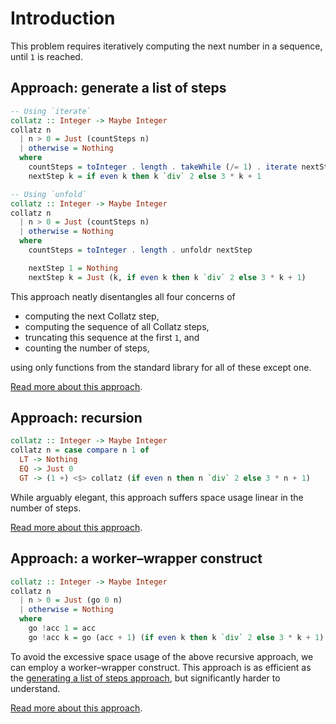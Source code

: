 # Introduction

This problem requires iteratively computing the next number in a sequence, until `1` is reached.


## Approach: generate a list of steps

```haskell
-- Using `iterate`
collatz :: Integer -> Maybe Integer
collatz n
  | n > 0 = Just (countSteps n)
  | otherwise = Nothing
  where
    countSteps = toInteger . length . takeWhile (/= 1) . iterate nextStep
    nextStep k = if even k then k `div` 2 else 3 * k + 1

-- Using `unfold`
collatz :: Integer -> Maybe Integer
collatz n
  | n > 0 = Just (countSteps n)
  | otherwise = Nothing
  where
    countSteps = toInteger . length . unfoldr nextStep

    nextStep 1 = Nothing
    nextStep k = Just (k, if even k then k `div` 2 else 3 * k + 1)
```

This approach neatly disentangles all four concerns of

- computing the next Collatz step,
- computing the sequence of all Collatz steps,
- truncating this sequence at the first `1`, and
- counting the number of steps,

using only functions from the standard library for all of these except one.

[Read more about this approach][list-of-steps].


## Approach: recursion

```haskell
collatz :: Integer -> Maybe Integer
collatz n = case compare n 1 of
  LT -> Nothing
  EQ -> Just 0
  GT -> (1 +) <$> collatz (if even n then n `div` 2 else 3 * n + 1)
```

While arguably elegant, this approach suffers space usage linear in the number of steps.

[Read more about this approach][recursion].


## Approach: a worker&ndash;wrapper construct

```haskell
collatz :: Integer -> Maybe Integer
collatz n
  | n > 0 = Just (go 0 n)
  | otherwise = Nothing
  where
    go !acc 1 = acc
    go !acc k = go (acc + 1) (if even k then k `div` 2 else 3 * k + 1)
```

To avoid the excessive space usage of the above recursive approach, we can employ a worker&ndash;wrapper construct.
This approach is as efficient as the [generating a list of steps approach][list-of-steps], but significantly harder to understand.

[Read more about this approach][worker-wrapper].


[list-of-steps]:
    https://exercism.org/tracks/haskell/exercises/collatz-conjecture/approaches/list-of-steps
    "Approach: generate a list of steps"
[recursion]:
    https://exercism.org/tracks/haskell/exercises/collatz-conjecture/approaches/recursion
    "Approach: recurse by hand"
[worker-wrapper]:
    https://exercism.org/tracks/haskell/exercises/collatz-conjecture/approaches/worker-wrapper
    "Approach: use a worker&ndash;wrapper construct"
